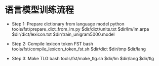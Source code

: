 # 语言模型训练流程
- Step 1: Prepare dictionary from language model
python tools/fst/prepare_dict_from_lm.py $dir/dict/units.txt $dir/lm/lm.arpa $dir/dict/lexicon.txt $dir/train_unigram5000.model
- Step 2: Compile lexicon token FST
bash tools/fst/compile_lexicon_token_fst.sh $dir/dict $dir/tmp $dir/lang

- Step 3: Make TLG
bash tools/fst/make_tlg.sh $dir/lm $dir/lang $dir/tlg
